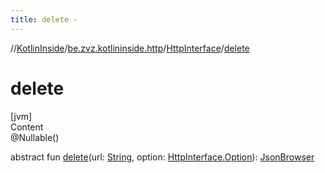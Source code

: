 ```yaml
---
title: delete -
---
```

//[KotlinInside](../../index.md)/[be.zvz.kotlininside.http](../index.md)/[HttpInterface](index.md)/[delete](delete.md)



# delete  
[jvm]  
Content  
@Nullable()  
  
abstract fun [delete](delete.md)(url: [String](https://docs.oracle.com/javase/7/docs/api/java/lang/String.html), option: [HttpInterface.Option](-option/index.md)): [JsonBrowser](../../be.zvz.kotlininside.json/-json-browser/index.md)  



